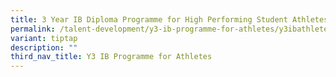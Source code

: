 ```yaml
---
title: 3 Year IB Diploma Programme for High Performing Student Athletes
permalink: /talent-development/y3-ib-programme-for-athletes/y3ibathletes/
variant: tiptap
description: ""
third_nav_title: Y3 IB Programme for Athletes
---
```

